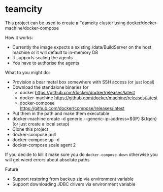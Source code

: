 # teamcity
This project can be used to create a Teamcity cluster using docker/docker-machine/docker-compose

How it works:

 * Currently the image expects a existing /data/BuildServer on the host machine or it will default to in-memory DB
 * It supports scaling the agents
 * You have to authorise the agents

What to you might do:

* Provision a bear metal box somewhere with SSH access (or just local)
* Download the standalone binaries for 
  * docker https://github.com/docker/docker/releases/latest
  * docker-machine https://github.com/docker/machine/releases/latest
  * docker-compose https://github.com/docker/compose/releases/latest
* Put them in the path and make them executable
* docker-machine create -d generic --generic-ip-address=${IP} ${fqdn} (or just create a local setup)
* Clone this project
* docker-compose pull
* docker-compose up -d
* docker-compose scale agent 2

If you decide to kill it make sure you do `docker-compose down` otherwise you will get wierd errors about absolute paths 

Future

 * Support restoring from backup zip via environment variable
 * Support downloading JDBC drivers via environment variable





